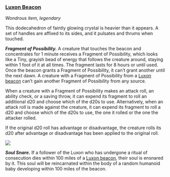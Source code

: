 ### [Luxon Beacon](https://www.dndbeyond.com/magic-items/luxon-beacon)

_Wondrous item, legendary_

This dodecahedron of faintly glowing crystal is heavier than it appears. A set of handles are affixed to its sides, and it pulsates and thrums when touched.

**_Fragment of Possibility._** A creature that touches the beacon and concentrates for 1 minute receives a Fragment of Possibility, which looks like a Tiny, grayish bead of energy that follows the creature around, staying within 1 foot of it at all times. The fragment lasts for 8 hours or until used. Once the beacon grants a Fragment of Possibility, it can’t grant another until the next dawn. A creature with a Fragment of Possibility from a [Luxon beacon](https://www.dndbeyond.com/magic-items/luxon-beacon) can’t gain another Fragment of Possibility from any source.

When a creature with a Fragment of Possibility makes an attack roll, an ability check, or a saving throw, it can expend its fragment to roll an additional d20 and choose which of the d20s to use. Alternatively, when an attack roll is made against the creature, it can expend its fragment to roll a d20 and choose which of the d20s to use, the one it rolled or the one the attacker rolled.

If the original d20 roll has advantage or disadvantage, the creature rolls its d20 after advantage or disadvantage has been applied to the original roll.

[![](https://media.dndbeyond.com/compendium-images/egtw/yDOyqyOocErRgYJK/06-05.png)](https://media.dndbeyond.com/compendium-images/egtw/yDOyqyOocErRgYJK/06-05.png)

**_Soul Snare._** If a follower of the Luxon who has undergone a ritual of consecution dies within 100 miles of a [Luxon beacon](https://www.dndbeyond.com/magic-items/luxon-beacon), their soul is ensnared by it. This soul will be reincarnated within the body of a random humanoid baby developing within 100 miles of the beacon.